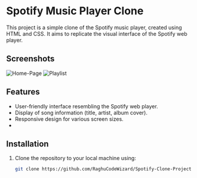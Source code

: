 # Spotify Music Player Clone

This project is a simple clone of the Spotify music player, created using HTML and CSS. It aims to replicate the visual interface of the Spotify web player.

## Screenshots
![Home-Page](https://github.com/RaghuCodeWizard/Spotify-Clone-Project/assets/137168147/dbc256ae-59e8-4d43-87ea-bc9b14bbdaae)
![Playlist](https://github.com/RaghuCodeWizard/Spotify-Clone-Project/assets/137168147/baabd9ea-67c7-44d2-b7a9-03c2542984d7)

## Features

- User-friendly interface resembling the Spotify web player.
- Display of song information (title, artist, album cover).
- Responsive design for various screen sizes.
- 
## Installation

1. Clone the repository to your local machine using:

   ```bash
   git clone https://github.com/RaghuCodeWizard/Spotify-Clone-Project
